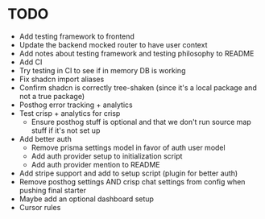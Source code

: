 # TODO

- Add testing framework to frontend
- Update the backend mocked router to have user context
- Add notes about testing framework and testing philosophy to README
- Add CI
- Try testing in CI to see if in memory DB is working
- Fix shadcn import aliases
- Confirm shadcn is correctly tree-shaken (since it's a local package and not a true package)
- Posthog error tracking + analytics
- Test crisp + analytics for crisp
  - Ensure posthog stuff is optional and that we don't run source map stuff if it's not set up
- Add better auth
  - Remove prisma settings model in favor of auth user model
  - Add auth provider setup to initialization script
  - Add auth provider mention to README
- Add stripe support and add to setup script (plugin for better auth)
- Remove posthog settings AND crisp chat settings from config when pushing final starter
- Maybe add an optional dashboard setup
- Cursor rules
